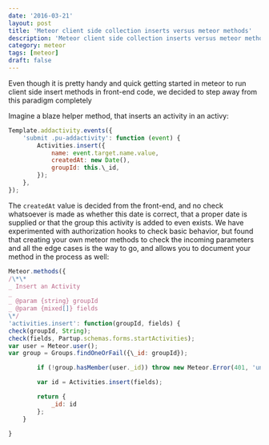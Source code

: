 ```yaml
---
date: '2016-03-21'
layout: post
title: 'Meteor client side collection inserts versus meteor methods'
description: 'Meteor client side collection inserts versus meteor methods'
category: meteor
tags: [meteor]
draft: false
---
```


Even though it is pretty handy and quick getting started in meteor to run client side insert methods in front-end code, we decided to step away from this paradigm completely

Imagine a blaze helper method, that inserts an activity in an activy:

```javascript
Template.addactivity.events({
    'submit .pu-addactivity': function (event) {
        Activities.insert({
            name: event.target.name.value,
            createdAt: new Date(),
            groupId: this.\_id,
        });
    },
});
```

The `createdAt` value is decided from the front-end, and no check whatsoever is made as whether this date is correct, that a proper date is supplied or that the group this activity is added to even exists. We have experimented with authorization hooks to check basic behavior, but found that creating your own meteor methods to check the incoming parameters and all the edge cases is the way to go, and allows you to document your method in the process as well:

```javascript
Meteor.methods({
/\*\*
_ Insert an Activity
_
_ @param {string} groupId
_ @param {mixed[]} fields
\*/
'activities.insert': function(groupId, fields) {
check(groupId, String);
check(fields, Partup.schemas.forms.startActivities);
var user = Meteor.user();
var group = Groups.findOneOrFail({\_id: groupId});

        if (!group.hasMember(user._id)) throw new Meteor.Error(401, 'unauthorized');

        var id = Activities.insert(fields);

        return {
            _id: id
        };
    }

}
```
